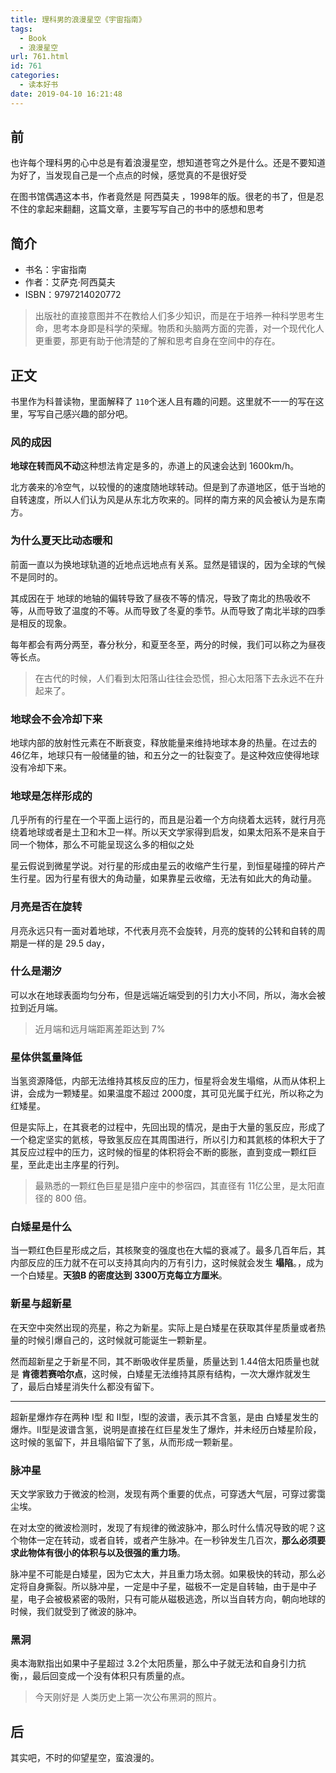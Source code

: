 ```yaml
---
title: 理科男的浪漫星空《宇宙指南》
tags:
  - Book
  - 浪漫星空
url: 761.html
id: 761
categories:
  - 读本好书
date: 2019-04-10 16:21:48
---
```


前
-

也许每个理科男的心中总是有着浪漫星空，想知道苍穹之外是什么。还是不要知道为好了，当发现自己是一个点点的时候，感觉真的不是很好受

在图书馆偶遇这本书，作者竟然是 阿西莫夫 ，1998年的版。很老的书了，但是忍不住的拿起来翻翻，这篇文章，主要写写自己的书中的感想和思考

简介
--

*   书名：宇宙指南
*   作者：艾萨克·阿西莫夫
*   ISBN：9797214020772

> 出版社的直接意图并不在教给人们多少知识，而是在于培养一种科学思考生命，思考本身即是科学的荣耀。物质和头脑两方面的完善，对一个现代化人更重要，那更有助于他清楚的了解和思考自身在空间中的存在。

正文
--

书里作为科普读物，里面解释了 `110`个迷人且有趣的问题。这里就不一一的写在这里，写写自己感兴趣的部分吧。

### 风的成因

**地球在转而风不动**这种想法肯定是多的，赤道上的风速会达到 1600km/h。

北方袭来的冷空气，以较慢的的速度随地球转动。但是到了赤道地区，低于当地的自转速度，所以人们认为风是从东北方吹来的。同样的南方来的风会被认为是东南方。

### 为什么夏天比动态暖和

前面一直以为换地球轨道的近地点远地点有关系。显然是错误的，因为全球的气候不是同时的。

其成因在于 地球的地轴的偏转导致了昼夜不等的情况，导致了南北的热吸收不等，从而导致了温度的不等。从而导致了冬夏的季节。从而导致了南北半球的四季是相反的现象。

每年都会有两分两至，春分秋分，和夏至冬至，两分的时候，我们可以称之为昼夜等长点。

> 在古代的时候，人们看到太阳落山往往会恐慌，担心太阳落下去永远不在升起来了。

### 地球会不会冷却下来

地球内部的放射性元素在不断衰变，释放能量来维持地球本身的热量。在过去的 46亿年，地球只有一般储量的铀，和五分之一的钍裂变了。是这种效应使得地球没有冷却下来。

### 地球是怎样形成的

几乎所有的行星在一个平面上运行的，而且是沿着一个方向绕着太远转，就行月亮绕着地球或者是土卫和木卫一样。所以天文学家得到启发，如果太阳系不是来自于同一个物体，那么不可能呈现这么多的相似之处

星云假说到微星学说。对行星的形成由星云的收缩产生行星，到恒星碰撞的碎片产生行星。因为行星有很大的角动量，如果靠星云收缩，无法有如此大的角动量。

### 月亮是否在旋转

月亮永远只有一面对着地球，不代表月亮不会旋转，月亮的旋转的公转和自转的周期是一样的是 29.5 day，

### 什么是潮汐

可以水在地球表面均匀分布，但是远端近端受到的引力大小不同，所以，海水会被拉到近月端。

> 近月端和远月端距离差距达到 7%

### 星体供氢量降低

当氢资源降低，内部无法维持其核反应的压力，恒星将会发生塌缩，从而从体积上讲，会成为一颗矮星。如果温度不超过 2000度，其可见光属于红光，所以称之为红矮星。

但是实际上，在其衰老的过程中，先回出现的情况，是由于大量的氢反应，形成了一个稳定坚实的氦核，导致氢反应在其周围进行，所以引力和其氦核的体积大于了其反应过程中的压力，这时候的恒星的体积将会不断的膨胀，直到变成一颗红巨星，至此走出主序星的行列。

> 最熟悉的一颗红色巨星是猎户座中的参宿四，其直径有 11亿公里，是太阳直径的 800 倍。

### 白矮星是什么

当一颗红色巨星形成之后，其核聚变的强度也在大幅的衰减了。最多几百年后，其内部反应的压力就不在可以支持其向内的万有引力，这时候就会发生 **塌陷**。，成为一个白矮星。**天狼B 的密度达到 3300万克每立方厘米**。

### 新星与超新星

在天空中突然出现的亮星，称之为新星。实际上是白矮星在获取其伴星质量或者热量的时候引爆自己的，这时候就可能诞生一颗新星。

然而超新星之于新星不同，其不断吸收伴星质量，质量达到 1.44倍太阳质量也就是 **肯德若赛哈尔点**，这时候，白矮星无法维持其原有结构，一次大爆炸就发生了，最后白矮星消失什么都没有留下。

* * *

超新星爆炸存在两种 I型 和 II型，I型的波谱，表示其不含氢，是由 白矮星发生的爆炸。II型是波谱含氢，说明是直接在红巨星发生了爆炸，并未经历白矮星阶段，这时候的氢留下，并且塌陷留下了氢，从而形成一颗新星。

### 脉冲星

天文学家致力于微波的检测，发现有两个重要的优点，可穿透大气层，可穿过雾霭尘埃。

在对太空的微波检测时，发现了有规律的微波脉冲，那么时什么情况导致的呢？这个物体一定在转动，或者自转，或者产生脉冲。在一秒钟发生几百次，**那么必须要求此物体有很小的体积与以及很强的重力场**。

脉冲星不可能是白矮星，因为它太大，并且重力场太弱。如果极快的转动，那么必定将自身撕裂。所以脉冲星，一定是中子星，磁极不一定是自转轴，由于是中子星，电子会被极紧密的吸附，只有可能从磁极逃逸，所以当自转方向，朝向地球的时候，我们就受到了微波的脉冲。

### 黑洞

奥本海默指出如果中子星超过 3.2个太阳质量，那么中子就无法和自身引力抗衡，，最后回变成一个没有体积只有质量的点。

> 今天刚好是 人类历史上第一次公布黑洞的照片。

后
-

其实吧，不时的仰望星空，蛮浪漫的。